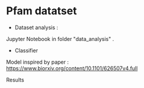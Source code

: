 # Pfam datatset

* Dataset analysis :

Jupyter Notebook in folder "data_analysis" . 

* Classifier 

Model inspired by paper : https://www.biorxiv.org/content/10.1101/626507v4.full

Results 

